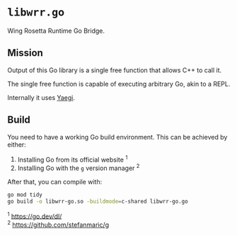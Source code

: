 # `libwrr.go`

Wing Rosetta Runtime Go Bridge.

## Mission

Output of this Go library is a single free function that allows C++ to call it.

The single free function is capable of executing arbitrary Go, akin to a REPL.

Internally it uses [Yaegi](https://github.com/traefik/yaegi).

## Build

You need to have a working Go build environment. This can be achieved by either:

1. Installing Go from its official website <sup>1</sup>
1. Installing Go with the `g` version manager <sup>2</sup>

After that, you can compile with:

```bash
go mod tidy
go build -o libwrr-go.so -buildmode=c-shared libwrr-go.go
```

<sup>1</sup> <https://go.dev/dl/><br />
<sup>2</sup> <https://github.com/stefanmaric/g><br />

